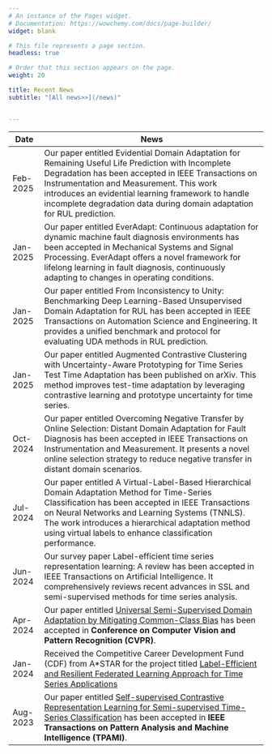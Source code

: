 ```yaml
---
# An instance of the Pages widget.
# Documentation: https://wowchemy.com/docs/page-builder/
widget: blank

# This file represents a page section.
headless: true

# Order that this section appears on the page.
weight: 20

title: Recent News
subtitle: "[All news>>](/news)"


---
```


| Date      | News                                                                                                    |
|-----------|--------------------------------------------------------------------------------------------------------|
| Feb-2025  | Our paper entitled Evidential Domain Adaptation for Remaining Useful Life Prediction with Incomplete Degradation has been accepted in IEEE Transactions on Instrumentation and Measurement. This work introduces an evidential learning framework to handle incomplete degradation data during domain adaptation for RUL prediction. |
| Jan-2025  | Our paper entitled EverAdapt: Continuous adaptation for dynamic machine fault diagnosis environments has been accepted in Mechanical Systems and Signal Processing. EverAdapt offers a novel framework for lifelong learning in fault diagnosis, continuously adapting to changes in operating conditions. |
| Jan-2025  | Our paper entitled From Inconsistency to Unity: Benchmarking Deep Learning-Based Unsupervised Domain Adaptation for RUL has been accepted in IEEE Transactions on Automation Science and Engineering. It provides a unified benchmark and protocol for evaluating UDA methods in RUL prediction. |
| Jan-2025  | Our paper entitled Augmented Contrastive Clustering with Uncertainty-Aware Prototyping for Time Series Test Time Adaptation has been published on arXiv. This method improves test-time adaptation by leveraging contrastive learning and prototype uncertainty for time series. |
| Oct-2024  | Our paper entitled Overcoming Negative Transfer by Online Selection: Distant Domain Adaptation for Fault Diagnosis has been accepted in IEEE Transactions on Instrumentation and Measurement. It presents a novel online selection strategy to reduce negative transfer in distant domain scenarios. |
| Jul-2024  | Our paper entitled A Virtual-Label-Based Hierarchical Domain Adaptation Method for Time-Series Classification has been accepted in IEEE Transactions on Neural Networks and Learning Systems (TNNLS). The work introduces a hierarchical adaptation method using virtual labels to enhance classification performance. |
| Jun-2024  | Our survey paper Label-efficient time series representation learning: A review has been accepted in IEEE Transactions on Artificial Intelligence. It comprehensively reviews recent advances in SSL and semi-supervised methods for time series analysis. |
| Apr-2024  | Our paper entitled [Universal Semi-Supervised Domain Adaptation by Mitigating Common-Class Bias](https://arxiv.org/abs/2403.11234) has been accepted in **Conference on Computer Vision and Pattern Recognition (CVPR)**. |
| Jan-2024  | Received the Competitive Career Development Fund (CDF) from A*STAR for the project titled [Label-Efficient and Resilient Federated Learning Approach for Time Series Applications](https://www.a-star.edu.sg/cfar/news/news/grant-awards/recipients-for-a-star-career-development-fund-(cdf)-2023#:~:text=The%20A*STAR%20Career%20Development,management%20experience%20and%20seed%20funding.) |
| Aug-2023  | Our paper entitled [Self-supervised Contrastive Representation Learning for Semi-supervised Time-Series Classification](https://arxiv.org/abs/2208.06616) has been accepted in **IEEE Transactions on Pattern Analysis and Machine Intelligence (TPAMI)**. |

